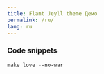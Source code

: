 ```yaml
---
title: Flant Jeyll theme Демо 
permalink: /ru/
lang: ru
---
```


### Code snippets

```shell
make love --no-war
```
